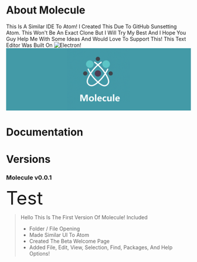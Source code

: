 # About Molecule
This Is A Similar IDE To Atom! I Created This Due To GitHub Sunsetting Atom. This Won't Be An Exact Clone But I Will Try My Best And I Hope You Guy Help Me With Some Ideas And Would Love To Support This! This Text Editor Was Built On ![Electron](https://github.com/electron/electron)!
![alt text](https://raw.githubusercontent.com/TheMrRedstone/Molecule/main/Assets/MoleculeBanner.png)

# Documentation

# Versions
>
### Molecule v0.0.1
<span style="font-size: 50px;">Test</span>
> Hello This Is The First Version Of Molecule!
> Included
> - Folder / File Opening
> - Made Similar UI To Atom
> - Created The Beta Welcome Page
> - Added File, Edit, View, Selection, Find, Packages, And Help Options!
